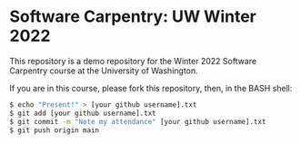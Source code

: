 # Software Carpentry: UW Winter 2022

This repository is a demo repository for the Winter 2022 Software Carpentry course at
the University of Washington.

If you are in this course, please fork this repository, then, in the BASH shell:

```bash
$ echo "Present!" > [your github username].txt
$ git add [your github username].txt
$ git commit -m "Note my attendance" [your github username].txt
$ git push origin main
```
